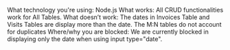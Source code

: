 

What technology you're using: Node.js
What works: All CRUD functionalities work for All Tables. 
What doesn’t work: The dates in Invoices Table and Visits Tables are display more than the date. The M:N tables do not account for duplicates
Where/why you are blocked: We are currently blocked in displaying only the date when using input type="date".
